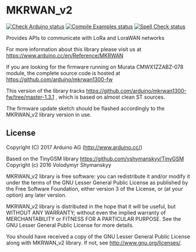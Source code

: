 # MKRWAN_v2

[![Check Arduino status](https://github.com/arduino-libraries/MKRWAN_v2/actions/workflows/check-arduino.yml/badge.svg)](https://github.com/arduino-libraries/MKRWAN_v2/actions/workflows/check-arduino.yml)
[![Compile Examples status](https://github.com/arduino-libraries/MKRWAN_v2/actions/workflows/compile-examples.yml/badge.svg)](https://github.com/arduino-libraries/MKRWAN_v2/actions/workflows/compile-examples.yml)
[![Spell Check status](https://github.com/arduino-libraries/MKRWAN_v2/actions/workflows/spell-check.yml/badge.svg)](https://github.com/arduino-libraries/MKRWAN_v2/actions/workflows/spell-check.yml)

Provides APIs to communicate with LoRa and LoraWAN networks

For more information about this library please visit us at
https://www.arduino.cc/en/Reference/MKRWAN

If you are looking for the firmware running on Murata CMWX1ZZABZ-078 module, the complete source code is hosted at https://github.com/arduino/mkrwan1300-fw

This version of the library tracks https://github.com/arduino/mkrwan1300-fw/tree/master-1.3.1 , which is based on almost clean ST sources.

The firmware update sketch should be flashed accordingly to the MKRWAN_v2 library version in use.

## License

Copyright (C) 2017 Arduino AG (http://www.arduino.cc/)

Based on the TinyGSM library https://github.com/vshymanskyy/TinyGSM
Copyright (c) 2016 Volodymyr Shymanskyy

MKRWAN_v2 library is free software: you can redistribute it and/or modify
it under the terms of the GNU Lesser General Public License as published by
the Free Software Foundation, either version 3 of the License, or
(at your option) any later version.

MKRWAN_v2 library is distributed in the hope that it will be useful,
but WITHOUT ANY WARRANTY; without even the implied warranty of
MERCHANTABILITY or FITNESS FOR A PARTICULAR PURPOSE.  See the
GNU Lesser General Public License for more details.

You should have received a copy of the GNU Lesser General Public License
along with MKRWAN_v2 library.  If not, see <http://www.gnu.org/licenses/>.
